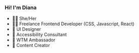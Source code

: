 <h3>Hi! I'm Diana</h3>
<ul>
  <li>🏳️‍🌈 	She/Her</li>
  <li>👩‍💻  Freelance Frontend Developer (CSS, Javascript, React)</li>
  <li>🎨  UI Designer</li>
  <li>🦄  Accessibility Consultant</li>
  <li>🖖  WTM Ambassador</li>
  <li>🎥  Content Creator</li>
<ul>

